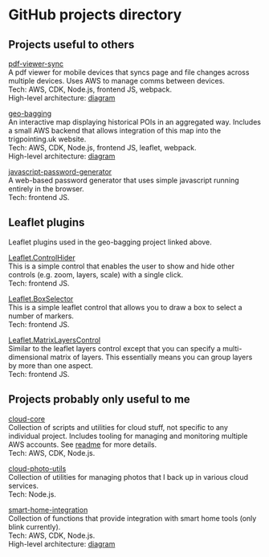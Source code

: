 # GitHub projects directory #

## Projects useful to others ##

[pdf-viewer-sync](https://github.com/tstibbs/pdf-viewer-sync) \
A pdf viewer for mobile devices that syncs page and file changes across multiple devices. Uses AWS to manage comms between devices. \
Tech: AWS, CDK, Node.js, frontend JS, webpack. \
High-level architecture: [diagram](https://raw.githubusercontent.com/tstibbs/pdf-viewer-sync/main/high-level-architecture.png)

[geo-bagging](https://github.com/tstibbs/geo-bagging) \
An interactive map displaying historical POIs in an aggregated way. Includes a small AWS backend that allows integration of this map into the trigpointing.uk website. \
Tech: AWS, CDK, Node.js, frontend JS, leaflet, webpack. \
High-level architecture: [diagram](https://raw.githubusercontent.com/tstibbs/geo-bagging/main/high-level-architecture.png)

[javascript-password-generator](https://github.com/tstibbs/javascript-password-generator) \
A web-based password generator that uses simple javascript running entirely in the browser. \
Tech: frontend JS.

## Leaflet plugins ##

Leaflet plugins used in the geo-bagging project linked above.

[Leaflet.ControlHider](https://github.com/tstibbs/Leaflet.ControlHider) \
This is a simple control that enables the user to show and hide other controls (e.g. zoom, layers, scale) with a single click. \
Tech: frontend JS.

[Leaflet.BoxSelector](https://github.com/tstibbs/Leaflet.BoxSelector) \
This is a simple leaflet control that allows you to draw a box to select a number of markers. \
Tech: frontend JS.

[Leaflet.MatrixLayersControl](https://github.com/tstibbs/Leaflet.MatrixLayersControl) \
Similar to the leaflet layers control except that you can specify a multi-dimensional matrix of layers. This essentially means you can group layers by more than one aspect. \
Tech: frontend JS.

## Projects probably only useful to me ##

[cloud-core](https://github.com/tstibbs/cloud-core) \
Collection of scripts and utilities for cloud stuff, not specific to any individual project. Includes tooling for managing and monitoring multiple AWS accounts. See [readme](https://github.com/tstibbs/cloud-core/blob/main/README.md) for more details. \
Tech: AWS, CDK, Node.js.

[cloud-photo-utils](https://github.com/tstibbs/cloud-photo-utils) \
Collection of utilities for managing photos that I back up in various cloud services. \
Tech: Node.js.

[smart-home-integration](https://github.com/tstibbs/smart-home-integration) \
Collection of functions that provide integration with smart home tools (only blink currently). \
Tech: AWS, CDK, Node.js. \
High-level architecture: [diagram](https://raw.githubusercontent.com/tstibbs/smart-home-integration/main/high-level-architecture.png)
